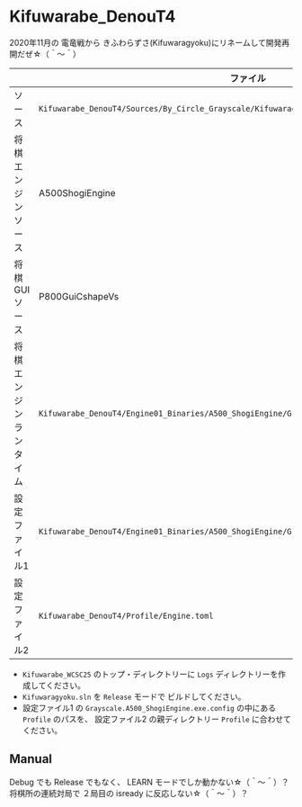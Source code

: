 # Kifuwarabe_DenouT4

2020年11月の 電竜戦から きふわらずさ(Kifuwaragyoku)にリネームして開発再開だぜ☆（＾～＾）  

|                         | ファイル                                                                                      |
| ----------------------- | --------------------------------------------------------------------------------------------- |
| ソース                  | `Kifuwarabe_DenouT4/Sources/By_Circle_Grayscale/Kifuwaragyoku.sln`                            |
| 将棋エンジン ソース     | A500ShogiEngine                                                                               |
| 将棋GUI ソース          | P800GuiCshapeVs                                                                               |
| 将棋エンジン ランタイム | `Kifuwarabe_DenouT4/Engine01_Binaries/A500_ShogiEngine/Grayscale.A500_ShogiEngine.exe`        |
| 設定ファイル1           | `Kifuwarabe_DenouT4/Engine01_Binaries/A500_ShogiEngine/Grayscale.A500_ShogiEngine.exe.config` |
| 設定ファイル2           | `Kifuwarabe_DenouT4/Profile/Engine.toml`                                                      |

* `Kifuwarabe_WCSC25` のトップ・ディレクトリーに `Logs` ディレクトリーを作成してください。
* `Kifuwaragyoku.sln` を `Release` モードで ビルドしてください。
* 設定ファイル1 の `Grayscale.A500_ShogiEngine.exe.config` の中にある `Profile` のパスを、 設定ファイル2 の親ディレクトリー `Profile` に合わせてください。  

## Manual

Debug でも Release でもなく、 LEARN モードでしか動かない☆（＾～＾）？  
将棋所の連続対局で ２局目の isready に反応しない☆（＾～＾）？  
